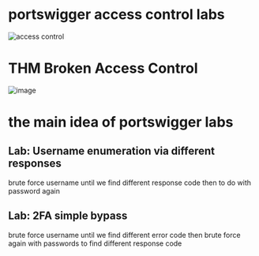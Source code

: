 # portswigger access control labs
![access control](https://github.com/user-attachments/assets/efc3d333-726d-4de3-b8c2-b17a119ed8fb)
# THM Broken Access Control
![image](https://github.com/user-attachments/assets/d7094e00-0dcb-46e1-adb0-0cc86beb6155)

# the main idea of portswigger labs

## Lab: Username enumeration via different responses
brute force username until we find different response code then to do with password again
## Lab: 2FA simple bypass
brute force username until we find different error code then brute force again with passwords to find different response code
